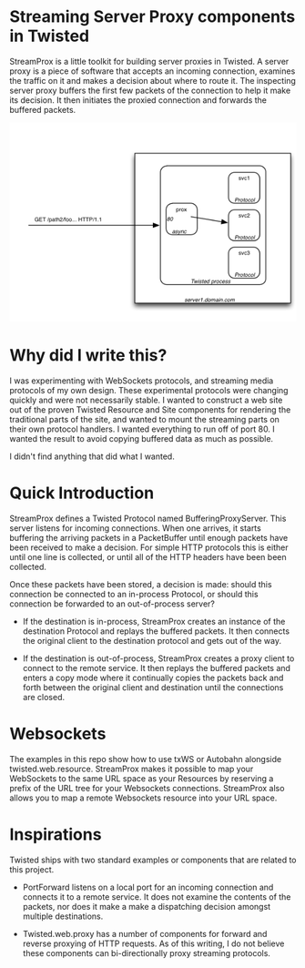 
Streaming Server Proxy components in Twisted
============================================


StreamProx is a little toolkit for building server proxies in Twisted.
A server proxy is a piece of software that accepts an incoming
connection, examines the traffic on it and makes a decision about
where to route it.  The inspecting server proxy buffers the first few
packets of the connection to help it make its decision.  It then
initiates the proxied connection and forwards the buffered packets.

![StreamProx Overview](streamprox-overview.png?raw=true)


# Why did I write this? #

I was experimenting with WebSockets protocols, and streaming media
protocols of my own design.  These experimental protocols were
changing quickly and were not necessarily stable.  I wanted to
construct a web site out of the proven Twisted Resource and Site
components for rendering the traditional parts of the site, and wanted
to mount the streaming parts on their own protocol handlers.  I wanted
everything to run off of port 80.  I wanted the result to avoid
copying buffered data as much as possible.

I didn't find anything that did what I wanted.


# Quick Introduction #

StreamProx defines a Twisted Protocol named BufferingProxyServer.
This server listens for incoming connections.  When one arrives, it
starts buffering the arriving packets in a PacketBuffer until enough
packets have been received to make a decision.  For simple HTTP
protocols this is either until one line is collected, or until all of
the HTTP headers have been been collected.

Once these packets have been stored, a decision is made: should this
connection be connected to an in-process Protocol, or should this
connection be forwarded to an out-of-process server?

- If the destination is in-process, StreamProx creates an instance of
  the destination Protocol and replays the buffered packets.  It then
  connects the original client to the destination protocol and gets
  out of the way.

- If the destination is out-of-process, StreamProx creates a proxy
  client to connect to the remote service.  It then replays the
  buffered packets and enters a copy mode where it continually copies
  the packets back and forth between the original client and
  destination until the connections are closed.
  

# Websockets #

The examples in this repo show how to use txWS or Autobahn alongside
twisted.web.resource.  StreamProx makes it possible to map your
WebSockets to the same URL space as your Resources by reserving a
prefix of the URL tree for your Websockets connections.  StreamProx
also allows you to map a remote Websockets resource into your URL
space.


# Inspirations #
  
Twisted ships with two standard examples or components that are
related to this project.

- PortForward listens on a local port for an incoming connection and
  connects it to a remote service.  It does not examine the contents
  of the packets, nor does it make a make a dispatching decision
  amongst multiple destinations.
  
- Twisted.web.proxy has a number of components for forward and reverse
  proxying of HTTP requests.  As of this writing, I do not believe
  these components can bi-directionally proxy streaming protocols.
  
